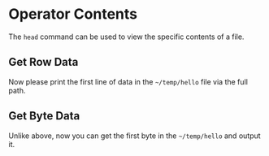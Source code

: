 # Operator Contents

The `head` command can be used to view the specific contents of a file.

## Get Row Data

Now please print the first line of data in the `~/temp/hello` file via the full path.

## Get Byte Data

Unlike above, now you can get the first byte in the `~/temp/hello` and output it.

